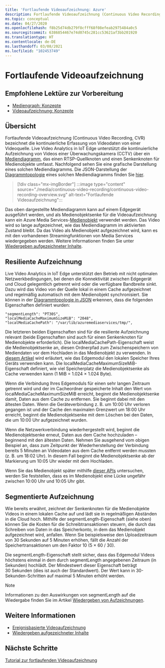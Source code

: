 ```yaml
---
title: 'Fortlaufende Videoaufzeichnung: Azure'
description: Fortlaufende Videoaufzeichnung (Continuous Video Recording, CVR) bezeichnet die kontinuierliche Erfassung von Videodaten von einer Videoquelle. In diesem Thema wird erläutert, was CVR bedeutet.
ms.topic: conceptual
ms.date: 04/27/2020
ms.openlocfilehash: f8b25d74db279f8cfff68f08efeab2975484a0c5
ms.sourcegitcommit: 6386854467e74d0745c281cc53621af3bb201920
ms.translationtype: HT
ms.contentlocale: de-DE
ms.lasthandoff: 03/08/2021
ms.locfileid: "102453749"
---
```

# <a name="continuous-video-recording"></a>Fortlaufende Videoaufzeichnung  

## <a name="suggested-pre-reading"></a>Empfohlene Lektüre zur Vorbereitung  

* [Mediengraph: Konzepte](media-graph-concept.md)
* [Videoaufzeichnung: Konzepte](video-recording-concept.md)

## <a name="overview"></a>Übersicht

Fortlaufende Videoaufzeichnung (Continuous Video Recording, CVR) bezeichnet die kontinuierliche Erfassung von Videodaten von einer Videoquelle. Live Video Analytics in IoT Edge unterstützt die kontinuierliche Aufzeichnung von Videos einer Überwachungskamera (CCTV) über ein [Mediendiagramm](media-graph-concept.md), das einen RTSP-Quellknoten und einen Senkenknoten für Medienobjekte umfasst. Nachfolgend sehen Sie eine grafische Darstellung eines solchen Mediendiagramms. Die JSON-Darstellung der [Diagrammtopologie](media-graph-concept.md#media-graph-topologies-and-instances) eines solchen Mediendiagramms finden Sie [hier](https://github.com/Azure/live-video-analytics/tree/master/MediaGraph/topologies/cvr-asset).

> [!div class="mx-imgBorder"]
> :::image type="content" source="./media/continuous-video-recording/continuous-video-recording-overview.svg" alt-text="Fortlaufende Videoaufzeichnung":::

Das oben dargestellte Mediendiagramm kann auf einem Edgegerät ausgeführt werden, und als Medienobjektsenke für die Videoaufzeichnung kann ein Azure Media Services-[Medienobjekt](terminology.md#asset) verwendet werden. Das Video wird so lange aufgezeichnet, wie das Mediendiagramm im aktivierten Zustand bleibt. Da das Video als Medienobjekt aufgezeichnet wird, kann es mit den vorhandenen Streamingfunktionen von Media Services wiedergegeben werden. Weitere Informationen finden Sie unter [Wiedergeben aufgezeichneter Inhalte](video-playback-concept.md).

## <a name="resilient-recording"></a>Resiliente Aufzeichnung

Live Video Analytics in IoT Edge unterstützt den Betrieb mit nicht optimalen Netzwerkbedingungen, bei denen die Konnektivität zwischen Edgegerät und Cloud gelegentlich getrennt wird oder die verfügbare Bandbreite sinkt. Dazu wird das Video von der Quelle lokal in einem Cache aufgezeichnet und regelmäßig automatisch mit dem Medienobjekt synchronisiert. Sie können in der [Diagrammtopologie in JSON](https://github.com/Azure/live-video-analytics/tree/master/MediaGraph/topologies/cvr-asset/topology.json) erkennen, dass die folgenden Eigenschaften definiert wurden:

```
"segmentLength": "PT30S",
"localMediaCacheMaximumSizeMiB": "2048",
"localMediaCachePath": "/var/lib/azuremediaservices/tmp/",
```

Die letzteren beiden Eigenschaften sind für die resiliente Aufzeichnung relevant (beide Eigenschaften sind auch für einen Senkenknoten für Medienobjekte erforderlich). Die localMediaCachePath-Eigenschaft weist die Medienobjektsenke an, diesen Ordnerpfad zum Zwischenspeichern von Mediendaten vor dem Hochladen in das Medienobjekt zu verwenden. In [diesem Artikel](../../iot-edge/how-to-access-host-storage-from-module.md) wird erläutert, wie das Edgemodul den lokalen Speicher Ihres Geräts verwenden kann. Die localMediaCacheMaximumSizeMiB-Eigenschaft definiert, wie viel Speicherplatz die Medienobjektsenke als Cache verwenden kann (1 MiB = 1.024 × 1.024 Byte). 

Wenn die Verbindung Ihres Edgemoduls für einen sehr langen Zeitraum getrennt wird und der im Cacheordner gespeicherte Inhalt den Wert von localMediaCacheMaximumSizeMiB erreicht, beginnt die Medienobjektsenke damit, Daten aus dem Cache zu entfernen. Sie beginnt dabei mit den ältesten Daten. Wenn die Geräteverbindung z. B. um 10:00 Uhr verloren gegangen ist und der Cache den maximalen Grenzwert um 18:00 Uhr erreicht, beginnt die Medienobjektsenke mit dem Löschen bei den Daten, die um 10:00 Uhr aufgezeichnet wurden. 

Wenn die Netzwerkverbindung wiederhergestellt wird, beginnt die Medienobjektsenke erneut, Daten aus dem Cache hochzuladen – beginnend mit den ältesten Daten. Nehmen Sie ausgehend vom obigen Beispiel an, dass zum Zeitpunkt der Wiederherstellung der Verbindung bereits 5 Minuten an Videodaten aus dem Cache entfernt werden mussten (z. B. um 18:02 Uhr). In diesem Fall beginnt die Medienobjektsenke ab der Markierung um 10:05 Uhr wieder mit dem Hochladen.

Wenn Sie das Medienobjekt später mithilfe [dieser APIs](playback-recordings-how-to.md) untersuchen, werden Sie feststellen, dass es im Medienobjekt eine Lücke ungefähr zwischen 10:00 Uhr und 10:05 Uhr gibt.

## <a name="segmented-recording"></a>Segmentierte Aufzeichnung  

Wie bereits erwähnt, zeichnet der Senkenknoten für die Medienobjekte Videos in einem lokalen Cache auf und lädt sie in regelmäßigen Abständen in die Cloud hoch. Mithilfe der segmentLength-Eigenschaft (siehe oben) können Sie die Kosten für die Schreibtransaktionen steuern, die durch das Schreiben von Daten in das Speicherkonto, in dem das Medienobjekt aufgezeichnet wird, anfallen. Wenn Sie beispielsweise den Uploadzeitraum von 30 Sekunden auf 5 Minuten erhöhen, fällt die Anzahl der Speichertransaktionen um den Faktor 10 (5 × 60 / 30).

Die segmentLength-Eigenschaft stellt sicher, dass das Edgemodul Videos höchstens einmal in dem durch segmentLength angegebenen Zeitraum (in Sekunden) hochlädt. Der Mindestwert dieser Eigenschaft beträgt 30 Sekunden (dies ist auch der Standardwert). Der Wert kann in 30-Sekunden-Schritten auf maximal 5 Minuten erhöht werden.

> [!NOTE]
> Informationen zu den Auswirkungen von segmentLength auf die Wiedergabe finden Sie im Artikel [Wiedergeben von Aufzeichnungen](playback-recordings-how-to.md).

## <a name="see-also"></a>Weitere Informationen

* [Ereignisbasierte Videoaufzeichnung](event-based-video-recording-concept.md)
* [Wiedergeben aufgezeichneter Inhalte](video-playback-concept.md)

## <a name="next-steps"></a>Nächste Schritte

[Tutorial zur fortlaufenden Videoaufzeichnung](continuous-video-recording-tutorial.md)
